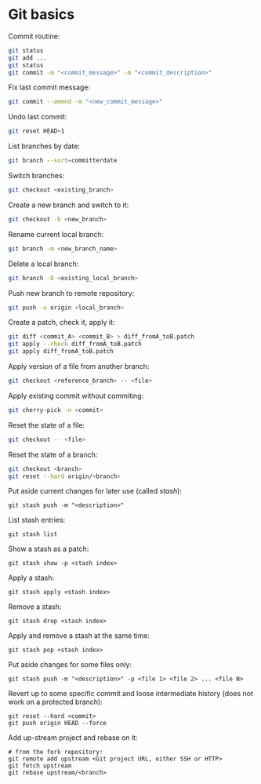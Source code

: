 # Git basics

Commit routine:
```sh
git status
git add ...
git status
git commit -m "<commit_message>" -m "<commit_description>"
```

Fix last commit message:
```sh
git commit --amend -m "<new_commit_message>"
```

Undo last commit:
```sh
git reset HEAD~1
```

List branches by date:
```sh
git branch --sort=committerdate
```

Switch branches:
```sh
git checkout <existing_branch>
```

Create a new branch and switch to it:
```sh
git checkout -b <new_branch>
```

Rename current local branch:
```sh
git branch -m <new_branch_name>
```

Delete a local branch:
```sh
git branch -D <existing_local_branch>
```

Push new branch to remote repository:
```sh
git push -u origin <local_branch>
```

Create a patch, check it, apply it:
```sh
git diff <commit_A> <commit_B> > diff_fromA_toB.patch
git apply --check diff_fromA_toB.patch
git apply diff_fromA_toB.patch
```

Apply version of a file from another branch:
```sh
git checkout <reference_branch> -- <file>
```

Apply existing commit without commiting:
```sh
git cherry-pick -n <commit>
```

Reset the state of a file:
```sh
git checkout -- <file>
```

Reset the state of a branch:
```sh
git checkout <branch>
git reset --hard origin/<branch>
```

Put aside current changes for later use (called _stash_):
```
git stash push -m "<description>"
```

List stash entries:
```
git stash list
```

Show a stash as a patch:
```
git stash show -p <stash index>
```

Apply a stash:
```
git stash apply <stash index>
```

Remove a stash:
```
git stash drop <stash index>
```

Apply and remove a stash at the same time:
```
git stash pop <stash index>
```

Put aside changes for some files only:
```
git stash push -m "<description>" -p <file 1> <file 2> ... <file N>
```

Revert up to some specific commit and loose intermediate history (does not work on a protected branch):
```
git reset --hard <commit>
git push origin HEAD --force
```

Add up-stream project and rebase on it:
```
# from the fork repository:
git remote add upstream <Git project URL, either SSH or HTTP>
git fetch upstream
git rebase upstream/<branch>
```
